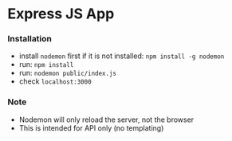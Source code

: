 Express JS App
==============

### Installation

- install `nodemon` first if it is not installed: `npm install -g nodemon`
- run: `npm install`
- run: `nodemon public/index.js`
- check `localhost:3000`

### Note

- Nodemon will only reload the server, not the browser
- This is intended for API only (no templating)
